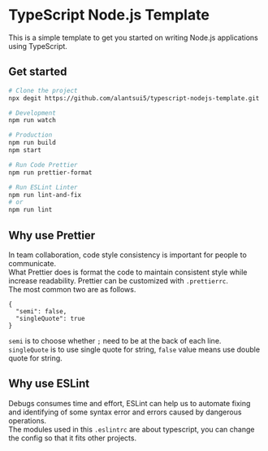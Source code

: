 # TypeScript Node.js Template
This is a simple template to get you started on writing Node.js applications using TypeScript.

## Get started

```bash
# Clone the project
npx degit https://github.com/alantsui5/typescript-nodejs-template.git

# Development
npm run watch

# Production
npm run build
npm start

# Run Code Prettier 
npm run prettier-format

# Run ESLint Linter
npm run lint-and-fix
# or
npm run lint
```

## Why use Prettier
In team collaboration, code style consistency is important for people to communicate. <br />
What Prettier does is format the code to maintain consistent style while increase readability.
Prettier can be customized with `.prettierrc`. <br> The most common two are as follows.
```
{
  "semi": false,
  "singleQuote": true
}
```
`semi` is to choose whether `;` need to be at the back of each line. <br />
`singleQuote` is to use single quote for string, 
`false` value means use double quote for string.

## Why use ESLint
Debugs consumes time and effort, ESLint can help us to automate fixing and identifying of some syntax error and errors caused by dangerous operations. <br />
The modules used in this `.eslintrc` are about typescript, you can change the config so that it fits other projects.
